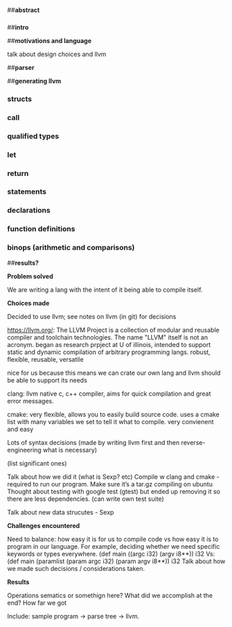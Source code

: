 ##**abstract**



### 


##**intro**



##**motivations and language**

talk about design choices and llvm


##**parser**

##**generating llvm**

### structs

### call

### qualified types

### let

### return

### statements

### declarations

### function definitions

### binops (arithmetic and comparisons)



##**results?**






**Problem solved**

We are writing a lang with the intent of it being able to compile itself. 


**Choices made** 

Decided to use llvm; see notes on llvm (in git) for decisions 

https://llvm.org/:
The LLVM Project is a collection of modular and reusable compiler and toolchain technologies. The name "LLVM" itself is not an acronym.
began as research prpject at U of illinois, intended to support static and dynamic compilation of arbitrary programming langs. 
robust, flexible, reusable, versatile

nice for us because this means we can crate our own lang and llvm should be able to support its needs

clang: llvm native c, c++ compiler, aims for quick compilation and great error messages.

cmake: very flexible, allows you to easily build source code. uses a cmake list with many variables we set to tell it what to compile. very convienent and easy





Lots of syntax decisions (made by writing llvm first and then reverse-engineering what is necessary) 

(list significant ones) 




Talk about how we did it (what is Sexp? etc)
Compile w clang and cmake - required to run our program.
Make sure it’s a tar.gz compiling on ubuntu
Thought about testing with google test (gtest) but ended up removing it so there are less dependencies. (can write own test suite)

Talk about new data strucutes - Sexp




**Challenges encountered**

Need to balance: how easy it is for us to compile code vs how easy it is to program in our language.
For example, deciding whether we need specific keywords or types everywhere.
(def main ((argc i32) (argv i8**)) i32 
Vs:
(def main (paramlist (param argc i32) (param argv i8**)) i32
Talk about how we made such decisions / considerations taken.




**Results**

Operations sematics or somethign here?
What did we accomplish at the end?
How far we got

Include: sample program -> parse tree -> llvm. 




